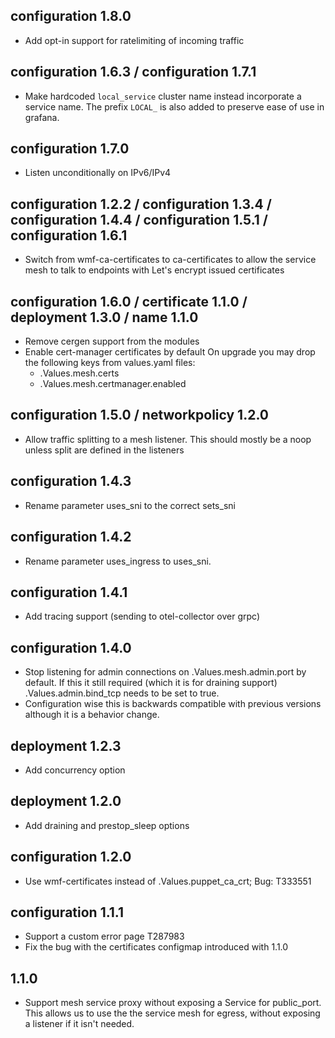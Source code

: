 ## configuration 1.8.0
- Add opt-in support for ratelimiting of incoming traffic

## configuration 1.6.3 / configuration 1.7.1
- Make hardcoded `local_service` cluster name instead incorporate a service name.
  The prefix `LOCAL_` is also added to preserve ease of use in grafana.

## configuration 1.7.0

- Listen unconditionally on IPv6/IPv4

## configuration 1.2.2 / configuration 1.3.4 / configuration 1.4.4 / configuration 1.5.1 / configuration 1.6.1
- Switch from wmf-ca-certificates to ca-certificates to allow the service mesh
  to talk to endpoints with Let's encrypt issued certificates

## configuration 1.6.0 / certificate 1.1.0 / deployment 1.3.0 / name 1.1.0
- Remove cergen support from the modules
- Enable cert-manager certificates by default
  On upgrade you may drop the following keys from values.yaml files:
  - .Values.mesh.certs
  - .Values.mesh.certmanager.enabled

## configuration 1.5.0 / networkpolicy 1.2.0
- Allow traffic splitting to a mesh listener.
  This should mostly be a noop unless split are defined in the listeners

## configuration 1.4.3
- Rename parameter uses_sni to the correct sets_sni
## configuration 1.4.2
- Rename parameter uses_ingress to uses_sni.

## configuration 1.4.1
- Add tracing support (sending to otel-collector over grpc)

## configuration 1.4.0
- Stop listening for admin connections on .Values.mesh.admin.port by default.
  If this it still required (which it is for draining support)
  .Values.admin.bind_tcp needs to be set to true.
- Configuration wise this is backwards compatible with previous versions
  although it is a behavior change.

## deployment 1.2.3
- Add concurrency option

## deployment 1.2.0
- Add draining and prestop_sleep options

## configuration 1.2.0
- Use wmf-certificates instead of .Values.puppet_ca_crt; Bug: T333551

## configuration 1.1.1
- Support a custom error page T287983
- Fix the bug with the certificates configmap introduced with 1.1.0

## 1.1.0
- Support mesh service proxy without exposing a Service for public_port.
  This allows us to use the the service mesh for egress,
  without exposing a listener if it isn't needed.
